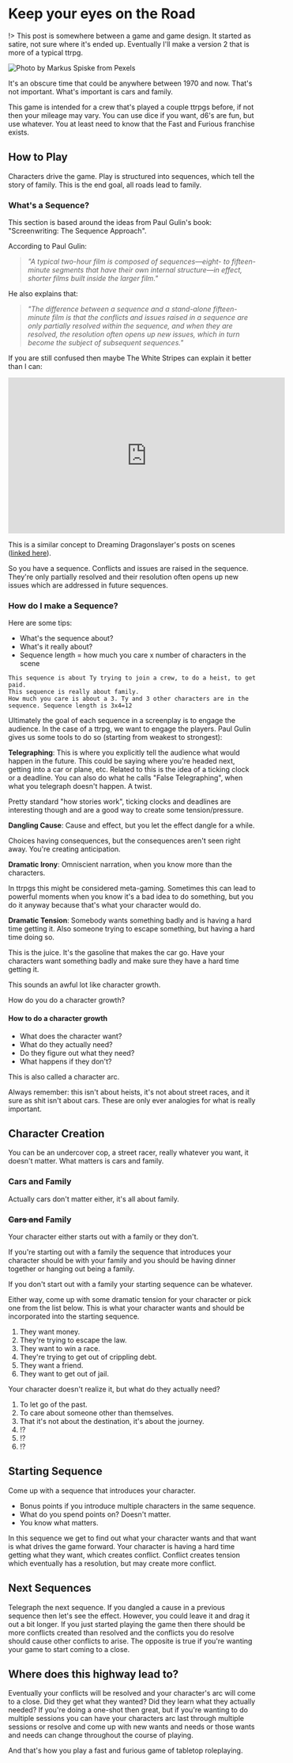 # Keep your eyes on the Road

!> This post is somewhere between a game and game design. It started as satire, not sure where it's ended up. Eventually I'll make a version 2 that is more of a typical ttrpg.

![Photo by Markus Spiske from Pexels](../images/pexels-markus-spiske-3905838.jpg)

It's an obscure time that could be anywhere between 1970 and now. That's not important. What's important is cars and family.

This game is intended for a crew that's played a couple ttrpgs before, if not then your mileage may vary. You can use dice if you want, d6's are fun, but use whatever. You at least need to know that the Fast and Furious franchise exists.

## How to Play

Characters drive the game. Play is structured into sequences, which tell the story of family. This is the end goal, all roads lead to family.

### What's a Sequence?

This section is based around the ideas from Paul Gulin's book: "Screenwriting: The Sequence Approach".

According to Paul Gulin:
>*"A typical two-hour film is composed of sequences—eight- to fifteen-minute segments that have their own internal structure—in effect, shorter films built inside the larger film."*

He also explains that:
>*"The difference between a sequence and a stand-alone fifteen-minute film is that the conflicts and issues raised in a sequence are only partially resolved within the sequence, and when they are resolved, the resolution often opens up new issues, which in turn become the subject of subsequent sequences."*

If you are still confused then maybe The White Stripes can explain it better than I can:

<iframe width="560" height="315" src="https://www.youtube.com/embed/KSvGOKH5zxk" title="YouTube video player" frameborder="0" allow="accelerometer; autoplay; clipboard-write; encrypted-media; gyroscope; picture-in-picture" allowfullscreen></iframe>

This is a similar concept to Dreaming Dragonslayer's posts on scenes ([linked here](https://dreamingdragonslayer.com/2021/09/27/scene-based-adventure-principles/)).

So you have a sequence. Conflicts and issues are raised in the sequence. They're only partially resolved and their resolution often opens up new issues which are addressed in future sequences.

### How do I make a Sequence?

Here are some tips:

- What's the sequence about?
- What's it really about?
- Sequence length = how much you care x number of characters in the scene

```
This sequence is about Ty trying to join a crew, to do a heist, to get paid.
This sequence is really about family.
How much you care is about a 3. Ty and 3 other characters are in the sequence. Sequence length is 3x4=12
```

Ultimately the goal of each sequence in a screenplay is to engage the audience. In the case of a ttrpg, we want to engage the players. Paul Gulin gives us some tools to do so (starting from weakest to strongest):

**Telegraphing**: This is where you explicitly tell the audience what would happen in the future. This could be saying where you're headed next, getting into a car or plane, etc. Related to this is the idea of a ticking clock or a deadline. You can also do what he calls "False Telegraphing", when what you telegraph doesn't happen. A twist.

Pretty standard "how stories work", ticking clocks and deadlines are interesting though and are a good way to create some tension/pressure.

**Dangling Cause**: Cause and effect, but you let the effect dangle for a while.

Choices having consequences, but the consequences aren't seen right away. You're creating anticipation.

**Dramatic Irony**: Omniscient narration, when you know more than the characters.

In ttrpgs this might be considered meta-gaming. Sometimes this can lead to powerful moments when you know it's a bad idea to do something, but you do it anyway because that's what your character would do.

**Dramatic Tension**: Somebody wants something badly and is having a hard time getting it. Also someone trying to escape something, but having a hard time doing so.

This is the juice. It's the gasoline that makes the car go. Have your characters want something badly and make sure they have a hard time getting it.

This sounds an awful lot like character growth.

How do you do a character growth?

#### How to do a character growth

- What does the character want?
- What do they actually need?
- Do they figure out what they need?
- What happens if they don't?

This is also called a character arc.

Always remember: this isn't about heists, it's not about street races, and it sure as shit isn't about cars. These are only ever analogies for what is really important.

## Character Creation

You can be an undercover cop, a street racer, really whatever you want, it doesn't matter. What matters is cars and family.

### Cars and Family

Actually cars don't matter either, it's all about family.

### ~~Cars and~~ Family

Your character either starts out with a family or they don't.

If you're starting out with a family the sequence that introduces your character should be with your family and you should be having dinner together or hanging out being a family.

If you don't start out with a family your starting sequence can be whatever.

Either way, come up with some dramatic tension for your character or pick one from the list below. This is what your character wants and should be incorporated into the starting sequence.

1. They want money.
2. They're trying to escape the law.
3. They want to win a race.
4. They're trying to get out of crippling debt.
5. They want a friend.
6. They want to get out of jail.

Your character doesn't realize it, but what do they actually need?

1. To let go of the past.
2. To care about someone other than themselves.
3. That it's not about the destination, it's about the journey.
4. !?
5. !?
6. !?

## Starting Sequence

Come up with a sequence that introduces your character.

- Bonus points if you introduce multiple characters in the same sequence.
- What do you spend points on? Doesn't matter.
- You know what matters.

In this sequence we get to find out what your character wants and that want is what drives the game forward. Your character is having a hard time getting what they want, which creates conflict. Conflict creates tension which eventually has a resolution, but may create more conflict.

## Next Sequences

Telegraph the next sequence. If you dangled a cause in a previous sequence then let's see the effect. However, you could leave it and drag it out a bit longer. If you just started playing the game then there should be more conflicts created than resolved and the conflicts you do resolve should cause other conflicts to arise. The opposite is true if you're wanting your game to start coming to a close.

## Where does this highway lead to?

Eventually your conflicts will be resolved and your character's arc will come to a close. Did they get what they wanted? Did they learn what they actually needed? If you're doing a one-shot then great, but if you're wanting to do multiple sessions you can have your characters arc last through multiple sessions or resolve and come up with new wants and needs or those wants and needs can change throughout the course of playing.

And that's how you play a fast and furious game of tabletop roleplaying.

